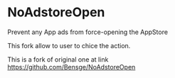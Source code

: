NoAdstoreOpen
=============

Prevent any App ads from force-opening the AppStore

This fork allow to user to chice the action.

This is a fork of original one at link https://github.com/Bensge/NoAdstoreOpen
